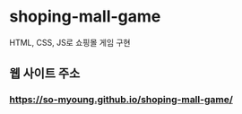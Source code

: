 # shoping-mall-game
HTML, CSS, JS로 쇼핑몰 게임 구현

## 웹 사이트 주소
### https://so-myoung.github.io/shoping-mall-game/
